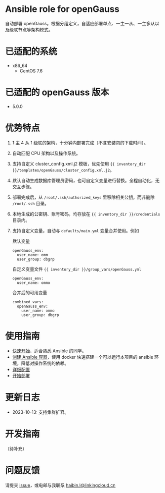 # Ansible role for openGauss

自动部署 openGauss，根据分组定义，自适应部署单点、一主一从、一主多从以及级联节点等架构模式。

# 已适配的系统

* x86_64
  * CentOS 7.6

# 已适配的 openGauss 版本

* 5.0.0

# 优势特点

1. 1 主 4 从 1 级联的架构，十分钟内部署完成（不含安装包的下载时间）。
1. 自动匹配 CPU 架构以及操作系统。
1. 支持自定义 cluster_config.xml.j2 模板，优先使用 `{{ inventory_dir }}/templates/openGauss/cluster_config.xml.j2`。
1. 默认自动生成数据库管理员密码，也可自定义变量进行替换。全程自动化，无交互步骤。
1. 部署完成后，从 `/root/.ssh/authorized_keys` 里移除相关公钥，而非删除 `/root/.ssh` 目录。
1. 本地生成的公密钥、账号密码，均存放在 `{{ inventory_dir }}/credentials` 目录内。
1. 支持自定义变量，自动与 `defaults/main.yml` 变量合并使用。例如

    默认变量

    ```
    openGauss_env:
      user_name: omm
      user_group: dbgrp
    ```

    自定义变量文件 `{{ inventory_dir }}/group_vars/openGauss.yml`

    ```
    openGauss_env:
      user_name: ommo
    ```

    合并后的可用变量

    ```
    combined_vars:
      openGauss_env:
        user_name: ommo
        user_group: dbgrp
    ```

# 使用指南

* [快速开始](docs/00-how-to.md)，适合熟悉 Ansible 的同学。
* [创建 Ansible 容器](docs/01-ansible-in-docker.md)，使用 docker 快速搭建一个可以运行本项目的 ansible 环境，降低对操作系统的依赖。
* [详细配置](docs/02-pre-set.md)
* [开始部署](docs/03-deploy.md)

# 更新日志

* 2023-10-13: 支持集群扩容。

# 开发指南

（待补充）

# 问题反馈

请提交 [issue](https://gitee.com/opengauss/ansible-for-opengauss/issues)，或电邮与我联系 haibin.l@linkingcloud.cn